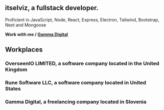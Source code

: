 <h2>itselviz, a fullstack developer.</h2>

<p>Proficient in JavaScript, Node, React, Express, Electron, Tailwind, Bootstrap, Next and Mongoose</h1>

**Work with me / [Gamma Digital](https://discord.gg/3fUgUAvFJj)**

## Workplaces

### OverseenIO LIMITED, a software company located in the United Kingdom
### Rune Software LLC, a software company located in United States
### Gamma Digital, a freelancing company located in Slovenia

